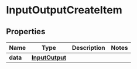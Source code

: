 
# InputOutputCreateItem

## Properties
Name | Type | Description | Notes
------------ | ------------- | ------------- | -------------
**data** | [**InputOutput**](InputOutput.md) |  | 



